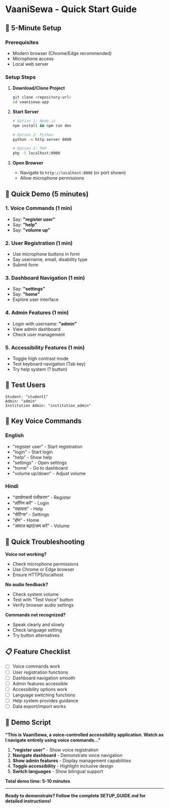 # VaaniSewa - Quick Start Guide

## 🚀 5-Minute Setup

### Prerequisites
- Modern browser (Chrome/Edge recommended)
- Microphone access
- Local web server

### Setup Steps

1. **Download/Clone Project**
   ```bash
   git clone <repository-url>
   cd vaanisewa-app
   ```

2. **Start Server**
   ```bash
   # Option 1: Node.js
   npm install && npm run dev
   
   # Option 2: Python
   python -m http.server 8000
   
   # Option 3: PHP
   php -S localhost:8000
   ```

3. **Open Browser**
   - Navigate to `http://localhost:8000` (or port shown)
   - Allow microphone permissions

## 🎯 Quick Demo (5 minutes)

### 1. Voice Commands (1 min)
- Say: **"register user"**
- Say: **"help"**
- Say: **"volume up"**

### 2. User Registration (1 min)
- Use microphone buttons in form
- Say username, email, disability type
- Submit form

### 3. Dashboard Navigation (1 min)
- Say: **"settings"**
- Say: **"home"**
- Explore user interface

### 4. Admin Features (1 min)
- Login with username: **"admin"**
- View admin dashboard
- Check user management

### 5. Accessibility Features (1 min)
- Toggle high contrast mode
- Test keyboard navigation (Tab key)
- Try help system (? button)

## 🔧 Test Users

```
Student: "student1"
Admin: "admin" 
Institution Admin: "institution_admin"
```

## 🎤 Key Voice Commands

### English
- "register user" - Start registration
- "login" - Start login
- "help" - Show help
- "settings" - Open settings
- "home" - Go to dashboard
- "volume up/down" - Adjust volume

### Hindi
- "उपयोगकर्ता पंजीकरण" - Register
- "लॉगिन करें" - Login
- "सहायता" - Help
- "सेटिंग्स" - Settings
- "होम" - Home
- "आवाज़ बढ़ाएं/कम करें" - Volume

## 🐛 Quick Troubleshooting

**Voice not working?**
- Check microphone permissions
- Use Chrome or Edge browser
- Ensure HTTPS/localhost

**No audio feedback?**
- Check system volume
- Test with "Test Voice" button
- Verify browser audio settings

**Commands not recognized?**
- Speak clearly and slowly
- Check language setting
- Try button alternatives

## 📋 Feature Checklist

- [ ] Voice commands work
- [ ] User registration functions
- [ ] Dashboard navigation smooth
- [ ] Admin features accessible
- [ ] Accessibility options work
- [ ] Language switching functions
- [ ] Help system provides guidance
- [ ] Data export/import works

## 🎯 Demo Script

**"This is VaaniSewa, a voice-controlled accessibility application. Watch as I navigate entirely using voice commands..."**

1. **"register user"** - Show voice registration
2. **Navigate dashboard** - Demonstrate voice navigation  
3. **Show admin features** - Display management capabilities
4. **Toggle accessibility** - Highlight inclusive design
5. **Switch languages** - Show bilingual support

**Total demo time: 5-10 minutes**

---

**Ready to demonstrate? Follow the complete SETUP_GUIDE.md for detailed instructions!**